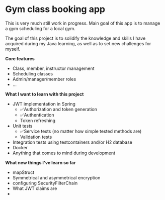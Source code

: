 # Gym class booking app
This is very much still work in progress. Main goal of this app is to manage a gym scheduling for a local gym.

The goal of this project is to solidify the knowledge and skills I have acquired during my Java learning, as well as to set new challenges for myself.

**Core features**
- Class, member, instructor management
- Scheduling classes
- Admin/manager/member roles
- ...

**What I want to learn with this project**
- JWT implementation in Spring
  - ✅Authorization and token generation
  - ✅Authentication
  - Token refreshing
- Unit tests
  - ✅Service tests (no matter how simple tested methods are)
  - Validation tests
- Integration tests using testcontainers and/or H2 database
- Docker
- Anything that comes to mind during development

**What new things I've learn so far**
- mapStruct
- Symmetrical and asymmetrical encryption
- configuring SecurityFilterChain
- What JWT claims are
- 